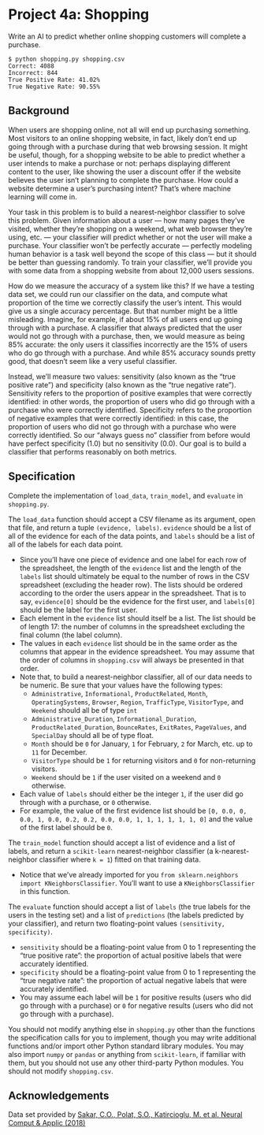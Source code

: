 # Project 4a: Shopping

Write an AI to predict whether online shopping customers will complete a purchase.

```
$ python shopping.py shopping.csv
Correct: 4088
Incorrect: 844
True Positive Rate: 41.02%
True Negative Rate: 90.55%
```

## Background

When users are shopping online, not all will end up purchasing something. Most visitors to an online shopping website, in fact, likely don’t end up going through with a purchase during that web browsing session. It might be useful, though, for a shopping website to be able to predict whether a user intends to make a purchase or not: perhaps displaying different content to the user, like showing the user a discount offer if the website believes the user isn’t planning to complete the purchase. How could a website determine a user’s purchasing intent? That’s where machine learning will come in.

Your task in this problem is to build a nearest-neighbor classifier to solve this problem. Given information about a user — how many pages they’ve visited, whether they’re shopping on a weekend, what web browser they’re using, etc. — your classifier will predict whether or not the user will make a purchase. Your classifier won’t be perfectly accurate — perfectly modeling human behavior is a task well beyond the scope of this class — but it should be better than guessing randomly. To train your classifier, we’ll provide you with some data from a shopping website from about 12,000 users sessions.

How do we measure the accuracy of a system like this? If we have a testing data set, we could run our classifier on the data, and compute what proportion of the time we correctly classify the user’s intent. This would give us a single accuracy percentage. But that number might be a little misleading. Imagine, for example, if about 15% of all users end up going through with a purchase. A classifier that always predicted that the user would not go through with a purchase, then, we would measure as being 85% accurate: the only users it classifies incorrectly are the 15% of users who do go through with a purchase. And while 85% accuracy sounds pretty good, that doesn’t seem like a very useful classifier.

Instead, we’ll measure two values: sensitivity (also known as the “true positive rate”) and specificity (also known as the “true negative rate”). Sensitivity refers to the proportion of positive examples that were correctly identified: in other words, the proportion of users who did go through with a purchase who were correctly identified. Specificity refers to the proportion of negative examples that were correctly identified: in this case, the proportion of users who did not go through with a purchase who were correctly identified. So our “always guess no” classifier from before would have perfect specificity (1.0) but no sensitivity (0.0). Our goal is to build a classifier that performs reasonably on both metrics.

## Specification

Complete the implementation of `load_data`, `train_model`, and `evaluate` in `shopping.py`.

The `load_data` function should accept a CSV filename as its argument, open that file, and return a tuple `(evidence, labels)`. `evidence` should be a list of all of the evidence for each of the data points, and `labels` should be a list of all of the labels for each data point.

- Since you’ll have one piece of evidence and one label for each row of the spreadsheet, the length of the `evidence` list and the length of the `labels` list should ultimately be equal to the number of rows in the CSV spreadsheet (excluding the header row). The lists should be ordered according to the order the users appear in the spreadsheet. That is to say, `evidence[0]` should be the evidence for the first user, and `labels[0]` should be the label for the first user.
- Each element in the `evidence` list should itself be a list. The list should be of length 17: the number of columns in the spreadsheet excluding the final column (the label column).
- The values in each `evidence` list should be in the same order as the columns that appear in the evidence spreadsheet. You may assume that the order of columns in `shopping.csv` will always be presented in that order.
- Note that, to build a nearest-neighbor classifier, all of our data needs to be numeric. Be sure that your values have the following types:
    - `Administrative`, `Informational`, `ProductRelated`, `Month`, `OperatingSystems`, `Browser`, `Region`, `TrafficType`, `VisitorType`, and `Weekend` should all be of type `int`
    - `Administrative_Duration`, `Informational_Duration`, `ProductRelated_Duration`, `BounceRates`, `ExitRates`, `PageValues`, and `SpecialDay` should all be of type float.
    - `Month` should be `0` for January, `1` for February, `2` for March, etc. up to `11` for December.
    - `VisitorType` should be `1` for returning visitors and `0` for non-returning visitors.
    - `Weekend` should be `1` if the user visited on a weekend and `0` otherwise.
- Each value of `labels` should either be the integer `1`, if the user did go through with a purchase, or `0` otherwise.
- For example, the value of the first evidence list should be `[0, 0.0, 0, 0.0, 1, 0.0, 0.2, 0.2, 0.0, 0.0, 1, 1, 1, 1, 1, 1, 0]` and the value of the first label should be `0`.

The `train_model` function should accept a list of evidence and a list of labels, and return a `scikit-learn` nearest-neighbor classifier (a k-nearest-neighbor classifier where `k = 1`) fitted on that training data.

- Notice that we’ve already imported for you `from sklearn.neighbors import KNeighborsClassifier`. You’ll want to use a `KNeighborsClassifier` in this function.

The `evaluate` function should accept a list of `labels` (the true labels for the users in the testing set) and a list of `predictions` (the labels predicted by your classifier), and return two floating-point values `(sensitivity, specificity)`.

- `sensitivity` should be a floating-point value from 0 to 1 representing the “true positive rate”: the proportion of actual positive labels that were accurately identified.
- `specificity` should be a floating-point value from 0 to 1 representing the “true negative rate”: the proportion of actual negative labels that were accurately identified.
- You may assume each label will be `1` for positive results (users who did go through with a purchase) or `0` for negative results (users who did not go through with a purchase).

You should not modify anything else in `shopping.py` other than the functions the specification calls for you to implement, though you may write additional functions and/or import other Python standard library modules. You may also import `numpy` or `pandas` or anything from `scikit-learn`, if familiar with them, but you should not use any other third-party Python modules. You should not modify `shopping.csv`.

## Acknowledgements

Data set provided by [Sakar, C.O., Polat, S.O., Katircioglu, M. et al. Neural Comput & Applic (2018)](https://link.springer.com/article/10.1007%2Fs00521-018-3523-0)
